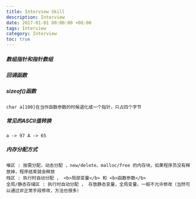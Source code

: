 ```yaml
---
title: Interview Skill
description: Interview
date: 2017-01-01 00:00:00 +08:00
tags: Interview
category: Interview
toc: true
---
```



##### 数组指针和指针数组
##### 回调函数
##### sizeof()函数
```
char a[100]在当作函数参数的时候退化成一个指针，只占四个字节
```
##### 常见的ASCII值转换
```
a -> 97 A -> 65
```
##### 内存分配方式
```
堆区 : 按需分配，动态分配 ，new/delete、malloc/free 的内存块，如果程序员没有释放掉，程序结束就会释放
栈区 : 执行时自动分配 ， <b>局部变量</b> 和 <b>函数参数</b>
全局/静态存储区 : 执行时自动分配 ， 存放静态变量，全局变量，一般不允许修改（当然可以通过非正常手段修改，方法也很多）
```
